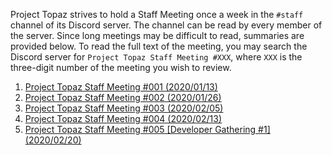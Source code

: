 Project Topaz strives to hold a Staff Meeting once a week in the `#staff` channel of its Discord server. The channel can be read by every member of the server. Since long meetings may be difficult to read, summaries are provided below. To read the full text of the meeting, you may search the Discord server for `Project Topaz Staff Meeting #XXX`, where `XXX` is the three-digit number of the meeting you wish to review.

1. [Project Topaz Staff Meeting #001 (2020/01/13)](https://github.com/project-topaz/topaz/wiki/Staff-Meeting-001-Summary)
2. [Project Topaz Staff Meeting #002 (2020/01/26)](https://github.com/project-topaz/topaz/wiki/Staff-Meeting-002-Summary)
3. [Project Topaz Staff Meeting #003 (2020/02/05)](https://github.com/project-topaz/topaz/wiki/Staff-Meeting-003-Summary)
4. [Project Topaz Staff Meeting #004 (2020/02/13)](https://github.com/project-topaz/topaz/wiki/Staff-Meeting-004-Summary)
5. [Project Topaz Staff Meeting #005 [Developer Gathering #1] (2020/02/20)](https://github.com/project-topaz/topaz/wiki/Staff-Meeting-005-Summary)
